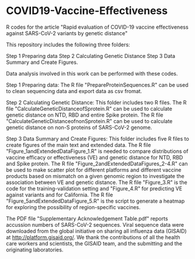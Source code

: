 # COVID19-Vaccine-Effectiveness

R codes for the article "Rapid evaluation of COVID-19 vaccine effectiveness against SARS-CoV-2 variants by genetic distance"


This repository includes the following three folders:

  Step 1 Preparing data
  Step 2 Calculating Genetic Distance
  Step 3 Data Summary and Create Figures.


Data analysis involved in this work can be performed with these codes. 

Step 1 Preparing data: 
The R file "PrepareProteinSequences.R" can be used to clean sequencing data and export data as csv fromat.  

Step 2 Calculating Genetic Distance: 
This folder includes two R files. The R file "CalculateGeneticDistanceofSprotein.R" can be used to calculate genetic distance on NTD, RBD and entire Spike protein. The R file "CalculateGeneticDistanceofnonSprotein.R" can be used to calculate genetic distance on non-S proteins of SARS-CoV-2 genome.

Step 3 Data Summary and Create Figures:
This folder includes five R files to create figures of the main text and extended data. The R file "Figure_1andExtendedDataFigure_1.R" is needed to compare distributions of vaccine efficacy or effectiveness (VE) and genetic distance for NTD, RBD and Spike protein. The R file "Figure_2andExtendedDataFigures_2-4.R" can be used to make scatter plot for different platforms and different vaccine products based on mismatch on a given genomic region to investigate the association between VE and genetic distance. The R file "Figure_3.R" is the code for the training-validation setting and "Figure_4.R" for predicting VE against variants and for California. The R file "Figure_5andExtendedDataFigure_5.R" is the script to generate a heatmap for exploring the possibility of region-specific vaccines. 

The PDF file "Supplementary Acknowledgement Table.pdf" reports accussion numbers of SARS-CoV-2 sequences. Viral sequence data were downloaded from the global initiative on sharing all influenza data (GISAID) at http://platform.gisaid.org/. We thank the contributions of all the health care workers and scientists, the GISAID team, and the submitting and the originating laboratories. 
